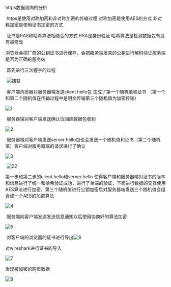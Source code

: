 https数据流向的分析

​	https是使用对称加密和非对称加密的传输过程 对称加密是使用AES的方式 非对称加密是使用证书加密的方式

​		证书是RAS和哈希算法相结合的方式 RSA是身份验证 哈希算法是检测数据包有没有被修改

​		浏览器会把厂商的公钥证书进行保存，会把服务端发来的公钥进行解码验证服务端是否为正确的服务端

​	首先进行三次握手的过程

​		![捕获](C:\Users\hasee\Desktop\捕获.PNG)

​	客户端浏览器对服务器端发送client hello包 生成了第一个随机值和证书 （第一个和第二个随机值在传输过程中是明文传输第三个随机值为加密传输）

![1](C:\Users\hasee\Desktop\1.PNG)

​	服务器端对客户端发送确认位回应数据包收到

![2](C:\Users\hasee\Desktop\2.PNG)

​	服务器端对客户端发送server hello包也会发送一个随机值和证书（第二个随机值）客户端对服务器端的请求进行了确认

![3](C:\Users\hasee\Desktop\3.PNG)



​	![22](C:\Users\hasee\Desktop\22.PNG)

第一步和第二步的client hello和server hello 使得客户端和服务器端对证书的版本和信息进行了统一和哈希验证成功，进行了单端的验证，下面进行数据的交互使用AES算法进行加密。第三个随机值进行公钥加密后对服务器端发送三个随机值会组合成一个AES的加密算法

![4](C:\Users\hasee\Desktop\4.PNG)

​	服务端向客户端发送发送信息通知以后使用协商好的算法加密

![5](C:\Users\hasee\Desktop\5.PNG)

​	对客户端的浏览器的证书进行导出![6](C:\Users\hasee\Desktop\6.PNG)

对wireshark进行证书的导入

![7](C:\Users\hasee\Desktop\7.PNG)

发现被加密的网页数据

![8](C:\Users\hasee\Desktop\8.PNG)








